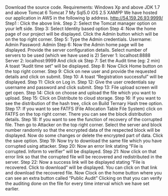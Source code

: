 Download the source code.
Requirements:
Windows Xp and above
JDK 1.7 and above
Tomcat 6
Tomcat 7
My Sql5.0
iOS 2.5 
XAMPP
We have hosted our application in AWS in the following Ip address.
http://54.159.26.93:9999/
Step1 : Click the above link.
Step 2: Select the Tomcat manager option on your left side.
Step 3: Select Identity based option
Step 4: Now the home page of our project will be displayed. Click the Admin button which will be on the top right corner.
Step 5: Type the Admin credentials.
Username: Admin
Password: Admin
Step 6: Now the Admin home page will be displayed. Provide the server configuration details. 
Select number of servers to be used (which we have used is 2) 
Server 1: localhost:8888
Server 2: localhost:9999
And click ok
Step 7: Set the Audit time (eg: 2 min) A toast “Audit time set” will be displayed.
Step 8: Now Click Home button on the top right corner.
Step 9: Click on new user and provide the requested details and click on submit.
Step 10: A toast “Registration successful” will be displayed.
Step 11: Click on Log in.
Step 12: Give the user credentials say username and password and click submit.
Step 13: File upload screen will get open.
Step 14: Click on choose and upload the file which you want to upload.
Step 15: Click on Distribute to cloud storage.
Step 16: If you want to see the distribution of the hash tree, click on Build Ternary Hash tree option.
Step 17: If you want to see FATFS (File Allocation Table File System) click on FATFS on the top right corner. There you can see the block distribution details.
Step 18: If you want to see the function of recovery of the corrupted file. Then go to Attacker on the top right corner. Select the server and block number randomly so that the encrypted data of the respected block will be displayed. Now do some changes or delete the encrypted part of data. Click the save option.
Step 19: Now try to download the same file which you have corrupted using attacker.
Step 20: Now an error link stating “File is corrupted. Inform to verifier” will be displayed.
Step 21: Now click on that error link so that the corrupted file will be recovered and redistributed in the server.
Step 22: Now a success link will be displayed stating “File is recovered. Click to download” will be displayed. You can click on that link and download the recovered file. Now Clock on the home button where you can see an extra button called “Public Audit” Clicking on that you can verify the auditing done on the file for every time interval which we have set earlier. 










